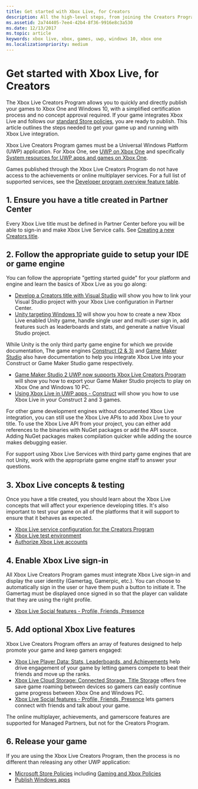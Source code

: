 ```yaml
---
title: Get started with Xbox Live, for Creators
description: All the high-level steps, from joining the Creators Program, through releasing your game.
ms.assetid: 2a744405-7ee4-42b4-8f36-9916e8c3a530
ms.date: 12/13/2017
ms.topic: article
keywords: xbox live, xbox, games, uwp, windows 10, xbox one
ms.localizationpriority: medium
---
```


# Get started with Xbox Live, for Creators
 
The Xbox Live Creators Program allows you to quickly and directly publish your games to Xbox One and Windows 10, with a simplified certification process and no concept approval required.
If your game integrates Xbox Live and follows our [standard Store policies](https://msdn.microsoft.com/en-us/library/windows/apps/dn764944.aspx), you are ready to publish.
This article outlines the steps needed to get your game up and running with Xbox Live integration.

Xbox Live Creators Program games must be a Universal Windows Platform (UWP) application.
 For Xbox One, see [UWP on Xbox One](https://msdn.microsoft.com/en-us/windows/uwp/xbox-apps/index) and specifically [System resources for UWP apps and games on Xbox One](https://msdn.microsoft.com/en-us/windows/uwp/xbox-apps/system-resource-allocation).

Games published through the Xbox Live Creators Program do not have access to the achievements or online multiplayer services.
For a full list of supported services, see the [Developer program overview feature table](https://docs.microsoft.com/en-us/windows/uwp/xbox-live/developer-program-overview#feature-table).


## 1. Ensure you have a title created in Partner Center

Every Xbox Live title must be defined in Partner Center before you will be able to sign-in and make Xbox Live Service calls.
See [Creating a new Creators title](create-and-test-a-new-creators-title.md).


## 2. Follow the appropriate guide to setup your IDE or game engine

You can follow the appropriate "getting started guide" for your platform and engine and learn the basics of Xbox Live as you go along:

* [Develop a Creators title with Visual Studio](../../setup-ide/creators/vs-win10/develop-creators-title-with-visual-studio.md) will show you how to link your Visual Studio project with your Xbox Live configuration in Partner Center.
* [Unity targeting Windows 10](../../setup-ide/creators/unity-win10/index.md) will show you how to create a new Xbox Live enabled Unity game, handle single user and multi-user sign in, add features such as leaderboards and stats, and generate a native Visual Studio project.

While Unity is the only third party game engine for which we provide documentation, The game engines [Construct (2 & 3)](https://www.scirra.com/construct2) and [Game Maker Studio](https://www.yoyogames.com/gamemaker) also have documentation to help you integrate Xbox Live into your Construct or Game Maker Studio game respectively.

* [Game Maker Studio 2 UWP now supports Xbox Live Creators Program](https://www.yoyogames.com/gamemaker/xblc) will show you how to export your Game Maker Studio projects to play on Xbox One and Windows 10 PC.
* [Using Xbox Live in UWP apps - Construct](https://www.scirra.com/tutorials/9540/using-xbox-live-in-uwp-apps) will show you how to use Xbox Live in your Construct 2 and 3 games.

For other game development engines without documented Xbox Live integration, you can still use the Xbox Live APIs to add Xbox Live to your title.
To use the Xbox Live API from your project, you can either add references to the binaries with NuGet packages or add the API source.
Adding NuGet packages makes compilation quicker while adding the source makes debugging easier.

For support using Xbox Live Services with third party game engines that are not Unity, work with the appropriate game engine staff to answer your questions.


## 3. Xbox Live concepts & testing

Once you have a title created, you should learn about the Xbox Live concepts that will affect your experience developing titles.
It's also important to test your game on all of the platforms that it will support to ensure that it behaves as expected.

- [Xbox Live service configuration for the Creators Program](../../../get-started-with-creators/xbox-live-service-configuration-creators.md)
- [Xbox Live test environment](../../../xbox-live-sandboxes.md)
- [Authorize Xbox Live accounts](authorize-xbox-live-accounts.md)


## 4. Enable Xbox Live sign-in

All Xbox Live Creators Program games must integrate Xbox Live sign-in and display the user identity (Gamertag, Gamerpic, etc.).
You can choose to automatically sign in the user or have them push a button to initiate it.
The Gamertag must be displayed once signed in so that the player can validate that they are using the right profile.

- [Xbox Live Social features - Profile, Friends, Presence](../../../social-platform/social-platform.md)


## 5. Add optional Xbox Live features

Xbox Live Creators Program offers an array of features designed to help promote your game and keep gamers engaged:

- [Xbox Live Player Data: Stats, Leaderboards, and Achievements](../../../data-platform/data-platform.md) help drive engagement of your game by letting gamers compete to beat their friends and move up the ranks.
- [Xbox Live Cloud Storage: Connected Storage, Title Storage](../../../storage-platform/storage-platform.md) offers free save game roaming between devices so gamers can easily continue game progress between Xbox One and Windows PC.
- [Xbox Live Social features - Profile, Friends, Presence](../../../social-platform/social-platform.md) lets gamers connect with friends and talk about your game.

The online multiplayer, achievements, and gamerscore features are supported for Managed Partners, but not for the Creators Program.


## 6. Release your game

If you are using the Xbox Live Creators Program, then the process is no different than releasing any other UWP application:
- [Microsoft Store Policies](https://msdn.microsoft.com/en-us/library/windows/apps/dn764944.aspx) including [Gaming and Xbox Policies](https://msdn.microsoft.com/en-us/library/windows/apps/dn764944.aspx#pol_10_13)
- [Publish Windows apps](https://developer.microsoft.com/en-us/store/publish-apps)
